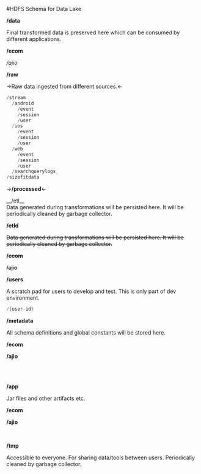 #HDFS Schema for Data Lake

__/data__

Final transformed data is preserved here which can be consumed by different applications.

__/ecom__

_/ajio_

__/raw__
 
->Raw data ingested from different sources.<-

```scala
/stream
  /android
    /event
    /session
    /user
  /ios
    /event
    /session
    /user
  /web
    /event
    /session
    /user
  /searchquerylogs
/sizefitdata
```
    
->__/processed__<-

<div class="text-color">
__/etl__
</div>

<div class="text-color">Data generated during transformations will be persisted here. It will be periodically cleaned by garbage collector.
</div>

~~__/etld__~~

~~Data generated during transformations will be persisted here. It will be periodically cleaned by garbage collector.~~

~~__/ecom__~~

~~/ajio~~

__/users__

A scratch pad for users to develop and test. This is only part of dev environment.

```scala
/{user-id}
```
__/metadata__

All schema definitions and global constants will be stored here.

__/ecom__

__/ajio__

 <br>
 <br>
 
__/app__

Jar files and other artifacts etc.

__/ecom__

__/ajio__

<br>
 
__/tmp__

Accessible to everyone. For sharing data/tools between users. Periodically cleaned by garbage collector.
